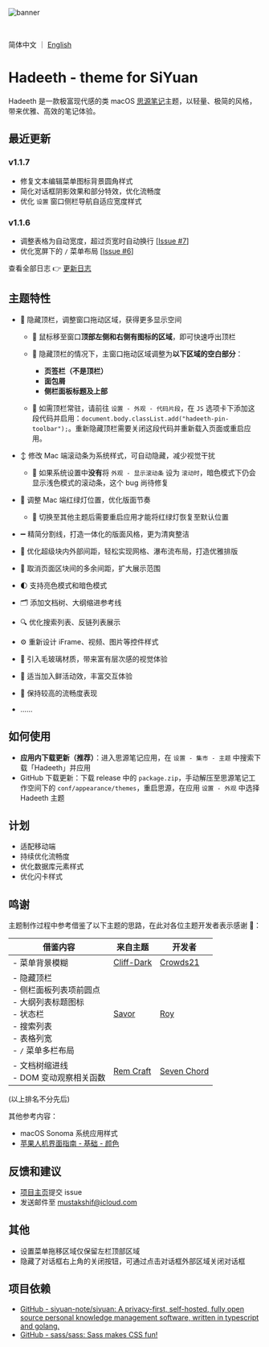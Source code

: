 ![banner](https://cdn.jsdelivr.net/gh/mustakshif/Hadeeth@main/assets/banner_v11.png)

<br/>

简体中文 ｜ [English](https://github.com/mustakshif/Hadeeth-for-SiYuan/blob/main/README_en_US.md)

# Hadeeth - theme for SiYuan

Hadeeth 是一款极富现代感的类 macOS [思源笔记](https://github.com/siyuan-note/siyuan)主题，以轻量、极简的风格，带来优雅、高效的笔记体验。

## 最近更新

### v1.1.7

* 修复文本编辑菜单图标背景圆角样式
* 简化对话框阴影效果和部分特效，优化流畅度
* 优化 `设置` 窗口侧栏导航自适应宽度样式

### v1.1.6

* 调整表格为自动宽度，超过页宽时自动换行 [[Issue #7](https://github.com/mustakshif/Hadeeth-for-SiYuan/issues/7)]
* 优化宽屏下的 `/` 菜单布局 [[Issue #6](https://github.com/mustakshif/Hadeeth-for-SiYuan/issues/6)]

查看全部日志 👉 [更新日志](./CHANGELOG.md)

## 主题特性

* 📃 隐藏顶栏，调整窗口拖动区域，获得更多显示空间

  * 📌 鼠标移至窗口**顶部左侧和右侧有图标的区域**，即可快速呼出顶栏
  * 📌 隐藏顶栏的情况下，主窗口拖动区域调整为**以下区域的空白部分**：

    * **页签栏（不是顶栏）**
    * **面包屑**
    * **侧栏面板标题及上部**
  * 📌 如需顶栏常驻，请前往 `设置 - 外观 - 代码片段`，在 `JS` 选项卡下添加这段代码并启用：`document.body.classList.add("hadeeth-pin-toolbar");`。重新隐藏顶栏需要关闭这段代码并重新载入页面或重启应用。
* ↕️ 修改 Mac 端滚动条为系统样式，可自动隐藏，减少视觉干扰

  * 📌 如果系统设置中**没有**将 `外观 - 显示滚动条` 设为 `滚动时`，暗色模式下仍会显示浅色模式的滚动条，这个 bug 尚待修复
* 🚥 调整 Mac 端红绿灯位置，优化版面节奏

  * 📌 切换至其他主题后需要重启应用才能将红绿灯恢复至默认位置
* ➖ 精简分割线，打造一体化的版面风格，更为清爽整洁
* 🧩 优化超级块内外部间距，轻松实现网格、瀑布流布局，打造优雅排版
* 📐 取消页面区块间的多余间距，扩大展示范围
* 🌓 支持亮色模式和暗色模式
* 🗂️ 添加文档树、大纲缩进参考线
* 🔍 优化搜索列表、反链列表展示
* ⚙️ 重新设计 iFrame、视频、图片等控件样式
* 🧊 引入毛玻璃材质，带来富有层次感的视觉体验
* 💫 适当加入鲜活动效，丰富交互体验
* 🚀 保持较高的流畅度表现
* ……

## 如何使用

* **应用内下载更新（推荐）**：进入思源笔记应用，在 `设置 - 集市 - 主题` 中搜索下载「Hadeeth」并应用
* GitHub 下载更新：下载 release 中的 `package.zip`，手动解压至思源笔记工作空间下的 `conf/appearance/themes`，重启思源，在应用 `设置 - 外观` 中选择 Hadeeth 主题

## 计划

* 适配移动端
* 持续优化流畅度
* 优化数据库元素样式
* 优化闪卡样式

## 鸣谢

主题制作过程中参考借鉴了以下主题的思路，在此对各位主题开发者表示感谢 🙏：

| 借鉴内容                                                 | 来自主题 | 开发者 |
| ---------------------------------------------------------- | ---------- | ------ |
|- 菜单背景模糊                                             | [Cliff-Dark](https://github.com/chenshinshi/Cliff-Dark)         | [Crowds21](https://github.com/chenshinshi)     |
|- 隐藏顶栏<br />- 侧栏面板列表项前圆点<br />- 大纲列表标题图标<br />- 状态栏<br />- 搜索列表<br />- 表格列宽<br />- `/` 菜单多栏布局 | [Savor](https://github.com/royc01/notion-theme)         | [Roy](https://github.com/royc01)     |
|- 文档树缩进线<br />- DOM 变动观察相关函数                                      | [Rem Craft](https://github.com/svchord/Rem-Craft)         | [Seven Chord](https://github.com/svchord)     |

(以上排名不分先后)

其他参考内容：
* macOS Sonoma 系统应用样式
* [苹果人机界面指南 - 基础 - 颜色](https://developer.apple.com/cn/design/human-interface-guidelines/color)

## 反馈和建议
- [项目主页](https://github.com/mustakshif/Hadeeth-for-SiYuan/issues)提交 issue
- 发送邮件至 mustakshif@icloud.com

## 其他

* 设置菜单拖移区域仅保留左栏顶部区域
* 隐藏了对话框右上角的关闭按钮，可通过点击对话框外部区域关闭对话框

## 项目依赖

* [GitHub - siyuan-note/siyuan: A privacy-first, self-hosted, fully open source personal knowledge management software, written in typescript and golang.](https://github.com/siyuan-note/siyuan)
* [GitHub - sass/sass: Sass makes CSS fun!](https://github.com/sass/sass)

